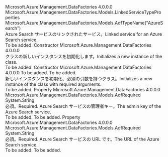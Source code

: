<Type Name="AzureSearchLinkedService" FullName="Microsoft.Azure.Management.DataFactories.Models.AzureSearchLinkedService">
  <TypeSignature Language="C#" Value="public class AzureSearchLinkedService : Microsoft.Azure.Management.DataFactories.Models.LinkedServiceTypeProperties" />
  <TypeSignature Language="ILAsm" Value=".class public auto ansi beforefieldinit AzureSearchLinkedService extends Microsoft.Azure.Management.DataFactories.Models.LinkedServiceTypeProperties" />
  <TypeSignature Language="DocId" Value="T:Microsoft.Azure.Management.DataFactories.Models.AzureSearchLinkedService" />
  <TypeSignature Language="VB.NET" Value="Public Class AzureSearchLinkedService&#xA;Inherits LinkedServiceTypeProperties" />
  <TypeSignature Language="F#" Value="type AzureSearchLinkedService = class&#xA;    inherit LinkedServiceTypeProperties" />
  <AssemblyInfo>
    <AssemblyName>Microsoft.Azure.Management.DataFactories</AssemblyName>
    <AssemblyVersion>4.0.0.0</AssemblyVersion>
  </AssemblyInfo>
  <Base>
    <BaseTypeName>Microsoft.Azure.Management.DataFactories.Models.LinkedServiceTypeProperties</BaseTypeName>
  </Base>
  <Interfaces />
  <Attributes>
    <Attribute>
      <AttributeName>Microsoft.Azure.Management.DataFactories.Models.AdfTypeName("AzureSearch")</AttributeName>
    </Attribute>
  </Attributes>
  <Docs>
    <summary>
            <span data-ttu-id="cedbf-101">Azure Search サービスのリンクされたサービス。</span><span class="sxs-lookup"><span data-stu-id="cedbf-101">Linked service for an Azure Search service.</span></span>
            </summary>
    <remarks>To be added.</remarks>
  </Docs>
  <Members>
    <Member MemberName=".ctor">
      <MemberSignature Language="C#" Value="public AzureSearchLinkedService ();" />
      <MemberSignature Language="ILAsm" Value=".method public hidebysig specialname rtspecialname instance void .ctor() cil managed" />
      <MemberSignature Language="DocId" Value="M:Microsoft.Azure.Management.DataFactories.Models.AzureSearchLinkedService.#ctor" />
      <MemberSignature Language="VB.NET" Value="Public Sub New ()" />
      <MemberType>Constructor</MemberType>
      <AssemblyInfo>
        <AssemblyName>Microsoft.Azure.Management.DataFactories</AssemblyName>
        <AssemblyVersion>4.0.0.0</AssemblyVersion>
      </AssemblyInfo>
      <Parameters />
      <Docs>
        <summary>
            <span data-ttu-id="cedbf-102"><see cref="T:Microsoft.Azure.Management.DataFactories.Models.AzureSearchLinkedService" /> クラスの新しいインスタンスを初期化します。</span><span class="sxs-lookup"><span data-stu-id="cedbf-102">Initializes a new instance of the <see cref="T:Microsoft.Azure.Management.DataFactories.Models.AzureSearchLinkedService" /> class.</span></span>
            </summary>
        <remarks>To be added.</remarks>
      </Docs>
    </Member>
    <Member MemberName=".ctor">
      <MemberSignature Language="C#" Value="public AzureSearchLinkedService (string url, string key);" />
      <MemberSignature Language="ILAsm" Value=".method public hidebysig specialname rtspecialname instance void .ctor(string url, string key) cil managed" />
      <MemberSignature Language="DocId" Value="M:Microsoft.Azure.Management.DataFactories.Models.AzureSearchLinkedService.#ctor(System.String,System.String)" />
      <MemberSignature Language="VB.NET" Value="Public Sub New (url As String, key As String)" />
      <MemberSignature Language="F#" Value="new Microsoft.Azure.Management.DataFactories.Models.AzureSearchLinkedService : string * string -&gt; Microsoft.Azure.Management.DataFactories.Models.AzureSearchLinkedService" Usage="new Microsoft.Azure.Management.DataFactories.Models.AzureSearchLinkedService (url, key)" />
      <MemberType>Constructor</MemberType>
      <AssemblyInfo>
        <AssemblyName>Microsoft.Azure.Management.DataFactories</AssemblyName>
        <AssemblyVersion>4.0.0.0</AssemblyVersion>
      </AssemblyInfo>
      <Parameters>
        <Parameter Name="url" Type="System.String" />
        <Parameter Name="key" Type="System.String" />
      </Parameters>
      <Docs>
        <param name="url">To be added.</param>
        <param name="key">To be added.</param>
        <summary>
            <span data-ttu-id="cedbf-103">新しいインスタンスを初期化、<see cref="T:Microsoft.Azure.Management.DataFactories.Models.AzureSearchLinkedService" />必須の引数を持つクラス。</span><span class="sxs-lookup"><span data-stu-id="cedbf-103">Initializes a new instance of the <see cref="T:Microsoft.Azure.Management.DataFactories.Models.AzureSearchLinkedService" /> class with required arguments.</span></span>
            </summary>
        <remarks>To be added.</remarks>
      </Docs>
    </Member>
    <Member MemberName="Key">
      <MemberSignature Language="C#" Value="public string Key { get; set; }" />
      <MemberSignature Language="ILAsm" Value=".property instance string Key" />
      <MemberSignature Language="DocId" Value="P:Microsoft.Azure.Management.DataFactories.Models.AzureSearchLinkedService.Key" />
      <MemberSignature Language="VB.NET" Value="Public Property Key As String" />
      <MemberSignature Language="F#" Value="member this.Key : string with get, set" Usage="Microsoft.Azure.Management.DataFactories.Models.AzureSearchLinkedService.Key" />
      <MemberType>Property</MemberType>
      <AssemblyInfo>
        <AssemblyName>Microsoft.Azure.Management.DataFactories</AssemblyName>
        <AssemblyVersion>4.0.0.0</AssemblyVersion>
      </AssemblyInfo>
      <Attributes>
        <Attribute>
          <AttributeName>Microsoft.Azure.Management.DataFactories.Models.AdfRequired</AttributeName>
        </Attribute>
      </Attributes>
      <ReturnValue>
        <ReturnType>System.String</ReturnType>
      </ReturnValue>
      <Docs>
        <summary>
            <span data-ttu-id="cedbf-104">必須。</span><span class="sxs-lookup"><span data-stu-id="cedbf-104">Required.</span></span> <span data-ttu-id="cedbf-105">Azure Search サービスの管理者キー。</span><span class="sxs-lookup"><span data-stu-id="cedbf-105">The admin key of the Azure Search service.</span></span>
            </summary>
        <value>To be added.</value>
        <remarks>To be added.</remarks>
      </Docs>
    </Member>
    <Member MemberName="Url">
      <MemberSignature Language="C#" Value="public string Url { get; set; }" />
      <MemberSignature Language="ILAsm" Value=".property instance string Url" />
      <MemberSignature Language="DocId" Value="P:Microsoft.Azure.Management.DataFactories.Models.AzureSearchLinkedService.Url" />
      <MemberSignature Language="VB.NET" Value="Public Property Url As String" />
      <MemberSignature Language="F#" Value="member this.Url : string with get, set" Usage="Microsoft.Azure.Management.DataFactories.Models.AzureSearchLinkedService.Url" />
      <MemberType>Property</MemberType>
      <AssemblyInfo>
        <AssemblyName>Microsoft.Azure.Management.DataFactories</AssemblyName>
        <AssemblyVersion>4.0.0.0</AssemblyVersion>
      </AssemblyInfo>
      <Attributes>
        <Attribute>
          <AttributeName>Microsoft.Azure.Management.DataFactories.Models.AdfRequired</AttributeName>
        </Attribute>
      </Attributes>
      <ReturnValue>
        <ReturnType>System.String</ReturnType>
      </ReturnValue>
      <Docs>
        <summary>
            <span data-ttu-id="cedbf-106">必須。</span><span class="sxs-lookup"><span data-stu-id="cedbf-106">Required.</span></span> <span data-ttu-id="cedbf-107">Azure Search サービスの URL です。</span><span class="sxs-lookup"><span data-stu-id="cedbf-107">The URL of the Azure Search service.</span></span>
            </summary>
        <value>To be added.</value>
        <remarks>To be added.</remarks>
      </Docs>
    </Member>
  </Members>
</Type>